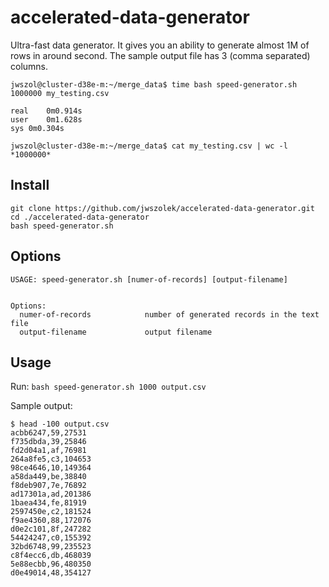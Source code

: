 # accelerated-data-generator
Ultra-fast data generator. It gives you an ability to generate almost 1M of rows in around second. The sample output file has 3 (comma separated) columns. 
 
```
jwszol@cluster-d38e-m:~/merge_data$ time bash speed-generator.sh 1000000 my_testing.csv

real	0m0.914s
user	0m1.628s
sys	0m0.304s

jwszol@cluster-d38e-m:~/merge_data$ cat my_testing.csv | wc -l
*1000000*

```


## Install 


``` 
git clone https://github.com/jwszolek/accelerated-data-generator.git
cd ./accelerated-data-generator
bash speed-generator.sh
```

## Options

``` 
USAGE: speed-generator.sh [numer-of-records] [output-filename]


Options:
  numer-of-records            number of generated records in the text file
  output-filename             output filename
```                        

## Usage

Run: `bash speed-generator.sh 1000 output.csv`

Sample output:
```
$ head -100 output.csv                                                                                                              
acbb6247,59,27531
f735dbda,39,25846
fd2d04a1,af,76981
264a8fe5,c3,104653
98ce4646,10,149364
a58da449,be,38840
f8deb907,7e,76892
ad17301a,ad,201386
1baea434,fe,81919
2597450e,c2,181524
f9ae4360,88,172076
d0e2c101,8f,247282
54424247,c0,155392
32bd6748,99,235523
c8f4ecc6,db,468039
5e88ecbb,96,480350
d0e49014,48,354127
```


